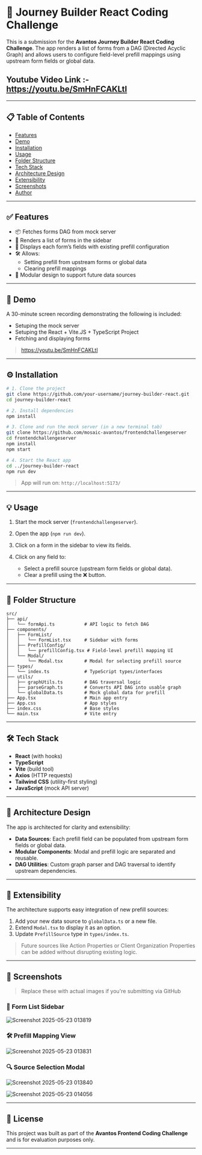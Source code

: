 

# 🚀 Journey Builder React Coding Challenge

This is a submission for the **Avantos Journey Builder React Coding Challenge**. The app renders a list of forms from a DAG (Directed Acyclic Graph) and allows users to configure field-level prefill mappings using upstream form fields or global data.
## Youtube Video Link :- https://youtu.be/SmHnFCAKLtI
---

## 📋 Table of Contents

- [Features](#features)
- [Demo](#demo)
- [Installation](#installation)
- [Usage](#usage)
- [Folder Structure](#folder-structure)
- [Tech Stack](#tech-stack)
- [Architecture Design](#architecture-design)
- [Extensibility](#extensibility)
- [Screenshots](#screenshots)
- [Author](#author)

---

## ✅ Features

- 📦 Fetches forms DAG from mock server
- 🧩 Renders a list of forms in the sidebar
- 🔎 Displays each form’s fields with existing prefill configuration
- 🛠 Allows:
  - Setting prefill from upstream forms or global data
  - Clearing prefill mappings
- 🧱 Modular design to support future data sources

---

## 🧪 Demo

A 30-minute screen recording demonstrating the following is included:
- Setuping the mock server
- Setuping the React + Vite.JS + TypeScript Project
- Fetching and displaying forms

> https://youtu.be/SmHnFCAKLtI
---

## ⚙️ Installation

```bash
# 1. Clone the project
git clone https://github.com/your-username/journey-builder-react.git
cd journey-builder-react

# 2. Install dependencies
npm install

# 3. Clone and run the mock server (in a new terminal tab)
git clone https://github.com/mosaic-avantos/frontendchallengeserver
cd frontendchallengeserver
npm install
npm start

# 4. Start the React app
cd ../journey-builder-react
npm run dev
````

> App will run on: `http://localhost:5173/`

---

## 💡 Usage

1. Start the mock server (`frontendchallengeserver`).
2. Open the app (`npm run dev`).
3. Click on a form in the sidebar to view its fields.
4. Click on any field to:

   * Select a prefill source (upstream form fields or global data).
   * Clear a prefill using the ❌ button.

---

## 📁 Folder Structure

```
src/
├── api/
│   └── formApi.ts           # API logic to fetch DAG
├── components/
│   ├── FormList/
│   │   └── FormList.tsx     # Sidebar with forms
│   ├── PrefillConfig/
│   │   └── prefillConfig.tsx # Field-level prefill mapping UI
│   └── Modal/
│       └── Modal.tsx        # Modal for selecting prefill source
├── types/
│   └── index.ts             # TypeScript types/interfaces
├── utils/
│   ├── graphUtils.ts        # DAG traversal logic
│   ├── parseGraph.ts        # Converts API DAG into usable graph
│   └── globalData.ts        # Mock global data for prefill
├── App.tsx                  # Main app entry
├── App.css                  # App styles
├── index.css                # Base styles
└── main.tsx                 # Vite entry
```

---

## 🛠️ Tech Stack

* **React** (with hooks)
* **TypeScript**
* **Vite** (build tool)
* **Axios** (HTTP requests)
* **Tailwind CSS** (utility-first styling)
* **JavaScript** (mock API server)

---

## 🧱 Architecture Design

The app is architected for clarity and extensibility:

* **Data Sources**: Each prefill field can be populated from upstream form fields or global data.
* **Modular Components**: Modal and prefill logic are separated and reusable.
* **DAG Utilities**: Custom graph parser and DAG traversal to identify upstream dependencies.

---

## 🌱 Extensibility

The architecture supports easy integration of new prefill sources:

1. Add your new data source to `globalData.ts` or a new file.
2. Extend `Modal.tsx` to display it as an option.
3. Update `PrefillSource` type in `types/index.ts`.

> Future sources like Action Properties or Client Organization Properties can be added without disrupting existing logic.

---

## 📸 Screenshots

> Replace these with actual images if you're submitting via GitHub

### 🧾 Form List Sidebar

![Screenshot 2025-05-23 013819](https://github.com/user-attachments/assets/784b720a-b4fd-4499-af80-3114f829b599)


### 🛠️ Prefill Mapping View

![Screenshot 2025-05-23 013831](https://github.com/user-attachments/assets/2a850ca2-d39c-4306-9ad5-2028509b2589)


### 🔍 Source Selection Modal
![Screenshot 2025-05-23 013840](https://github.com/user-attachments/assets/5349ab49-26c7-40a5-8649-74d76b8f6ab4)

![Screenshot 2025-05-23 014056](https://github.com/user-attachments/assets/b5a2d701-fe3b-48cd-add6-d8725af8d674)


---


## 📃 License

This project was built as part of the **Avantos Frontend Coding Challenge** and is for evaluation purposes only.

---

